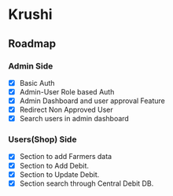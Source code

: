 # Krushi

## Roadmap

### Admin Side
 - [x] Basic Auth
 - [x] Admin-User Role based Auth
 - [x] Admin Dashboard and user approval Feature 
 - [x] Redirect Non Approved User
 - [x] Search users in admin dashboard

### Users(Shop) Side
 - [x] Section to add Farmers data
 - [x] Section to Add Debit.
 - [x] Section to Update Debit.
 - [x] Section search through Central Debit DB.